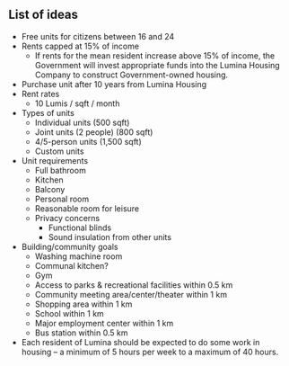 ## List of ideas
* Free units for citizens between 16 and 24
* Rents capped at 15% of income
  * If rents for the mean resident increase above 15% of income, the Government will invest appropriate funds into the Lumina Housing Company to construct Government-owned housing.
* Purchase unit after 10 years from Lumina Housing
* Rent rates
  * 10 Lumis / sqft / month
* Types of units
  * Individual units (500 sqft)
  * Joint units (2 people) (800 sqft)
  * 4/5-person units (1,500 sqft)
  * Custom units
* Unit requirements
  * Full bathroom
  * Kitchen
  * Balcony
  * Personal room
  * Reasonable room for leisure
  * Privacy concerns
    * Functional blinds
    * Sound insulation from other units
* Building/community goals
  * Washing machine room
  * Communal kitchen?
  * Gym
  * Access to parks & recreational facilities within 0.5 km
  * Community meeting area/center/theater within 1 km
  * Shopping area within 1 km
  * School within 1 km
  * Major employment center within 1 km
  * Bus station within 0.5 km
 * Each resident of Lumina should be expected to do some work in housing – a minimum of 5 hours per week to a maximum of 40 hours.
